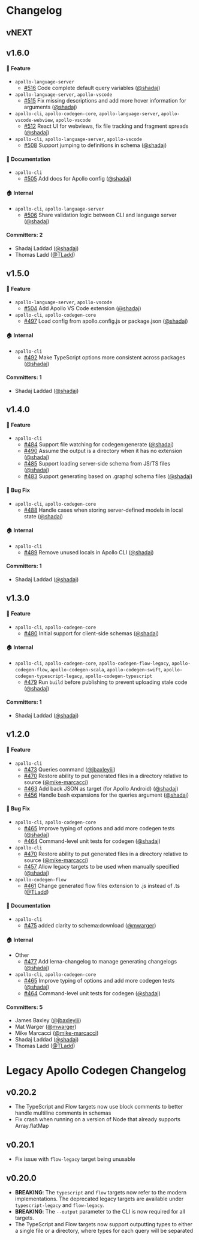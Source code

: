 # Changelog
## vNEXT

## v1.6.0
#### :rocket: Feature
* `apollo-language-server`
  * [#516](https://github.com/apollographql/apollo-cli/pull/516) Code complete default query variables ([@shadaj](https://github.com/shadaj))
* `apollo-language-server`, `apollo-vscode`
  * [#515](https://github.com/apollographql/apollo-cli/pull/515) Fix missing descriptions and add more hover information for arguments ([@shadaj](https://github.com/shadaj))
* `apollo-cli`, `apollo-codegen-core`, `apollo-language-server`, `apollo-vscode-webview`, `apollo-vscode`
  * [#512](https://github.com/apollographql/apollo-cli/pull/512) React UI for webviews, fix file tracking and fragment spreads ([@shadaj](https://github.com/shadaj))
* `apollo-cli`, `apollo-language-server`, `apollo-vscode`
  * [#508](https://github.com/apollographql/apollo-cli/pull/508) Support jumping to definitions in schema ([@shadaj](https://github.com/shadaj))

#### :memo: Documentation
* `apollo-cli`
  * [#505](https://github.com/apollographql/apollo-cli/pull/505) Add docs for Apollo config ([@shadaj](https://github.com/shadaj))

#### :house: Internal
* `apollo-cli`, `apollo-language-server`
  * [#506](https://github.com/apollographql/apollo-cli/pull/506) Share validation logic between CLI and language server ([@shadaj](https://github.com/shadaj))

#### Committers: 2
- Shadaj Laddad ([@shadaj](https://github.com/shadaj))
- Thomas Ladd ([@TLadd](https://github.com/TLadd))

## v1.5.0
#### :rocket: Feature
* `apollo-language-server`, `apollo-vscode`
  * [#504](https://github.com/apollographql/apollo-cli/pull/504) Add Apollo VS Code extension ([@shadaj](https://github.com/shadaj))
* `apollo-cli`, `apollo-codegen-core`
  * [#497](https://github.com/apollographql/apollo-cli/pull/497) Load config from apollo.config.js or package.json ([@shadaj](https://github.com/shadaj))

#### :house: Internal
* `apollo-cli`
  * [#492](https://github.com/apollographql/apollo-cli/pull/492) Make TypeScript options more consistent across packages ([@shadaj](https://github.com/shadaj))

#### Committers: 1
- Shadaj Laddad ([@shadaj](https://github.com/shadaj))

## v1.4.0
#### :rocket: Feature
* `apollo-cli`
  * [#484](https://github.com/apollographql/apollo-cli/pull/484) Support file watching for codegen:generate ([@shadaj](https://github.com/shadaj))
  * [#490](https://github.com/apollographql/apollo-cli/pull/490) Assume the output is a directory when it has no extension ([@shadaj](https://github.com/shadaj))
  * [#485](https://github.com/apollographql/apollo-cli/pull/485) Support loading server-side schema from JS/TS files ([@shadaj](https://github.com/shadaj))
  * [#483](https://github.com/apollographql/apollo-cli/pull/483) Support generating based on .graphql schema files ([@shadaj](https://github.com/shadaj))

#### :bug: Bug Fix
* `apollo-cli`, `apollo-codegen-core`
  * [#488](https://github.com/apollographql/apollo-cli/pull/488)  Handle cases when storing server-defined models in local state ([@shadaj](https://github.com/shadaj))

#### :house: Internal
* `apollo-cli`
  * [#489](https://github.com/apollographql/apollo-cli/pull/489) Remove unused locals in Apollo CLI ([@shadaj](https://github.com/shadaj))

#### Committers: 1
- Shadaj Laddad ([@shadaj](https://github.com/shadaj))

## v1.3.0
#### :rocket: Feature
* `apollo-cli`, `apollo-codegen-core`
  * [#480](https://github.com/apollographql/apollo-cli/pull/480) Initial support for client-side schemas ([@shadaj](https://github.com/shadaj))

#### :house: Internal
* `apollo-cli`, `apollo-codegen-core`, `apollo-codegen-flow-legacy`, `apollo-codegen-flow`, `apollo-codegen-scala`, `apollo-codegen-swift`, `apollo-codegen-typescript-legacy`, `apollo-codegen-typescript`
  * [#479](https://github.com/apollographql/apollo-cli/pull/479) Run `build` before publishing to prevent uploading stale code ([@shadaj](https://github.com/shadaj))

#### Committers: 1
- Shadaj Laddad ([@shadaj](https://github.com/shadaj))

## v1.2.0
#### :rocket: Feature
* `apollo-cli`
  * [#473](https://github.com/apollographql/apollo-cli/pull/473) Queries command ([@jbaxleyiii](https://github.com/jbaxleyiii))
  * [#470](https://github.com/apollographql/apollo-cli/pull/470) Restore ability to put generated files in a directory relative to source ([@mike-marcacci](https://github.com/mike-marcacci))
  * [#463](https://github.com/apollographql/apollo-cli/pull/463) Add back JSON as target (for Apollo Android) ([@shadaj](https://github.com/shadaj))
  * [#456](https://github.com/apollographql/apollo-cli/pull/456) Handle bash expansions for the queries argument ([@shadaj](https://github.com/shadaj))

#### :bug: Bug Fix
* `apollo-cli`, `apollo-codegen-core`
  * [#465](https://github.com/apollographql/apollo-cli/pull/465) Improve typing of options and add more codegen tests ([@shadaj](https://github.com/shadaj))
  * [#464](https://github.com/apollographql/apollo-cli/pull/464) Command-level unit tests for codegen ([@shadaj](https://github.com/shadaj))
* `apollo-cli`
  * [#470](https://github.com/apollographql/apollo-cli/pull/470) Restore ability to put generated files in a directory relative to source ([@mike-marcacci](https://github.com/mike-marcacci))
  * [#457](https://github.com/apollographql/apollo-cli/pull/457) Allow legacy targets to be used when manually specified ([@shadaj](https://github.com/shadaj))
* `apollo-codegen-flow`
  * [#461](https://github.com/apollographql/apollo-cli/pull/461) Change generated flow files extension to .js instead of .ts ([@TLadd](https://github.com/TLadd))

#### :memo: Documentation
* `apollo-cli`
  * [#475](https://github.com/apollographql/apollo-cli/pull/475) added clarity to schema:download ([@mwarger](https://github.com/mwarger))

#### :house: Internal
* Other
  * [#477](https://github.com/apollographql/apollo-cli/pull/477) Add lerna-changelog to manage generating changelogs ([@shadaj](https://github.com/shadaj))
* `apollo-cli`, `apollo-codegen-core`
  * [#465](https://github.com/apollographql/apollo-cli/pull/465) Improve typing of options and add more codegen tests ([@shadaj](https://github.com/shadaj))
  * [#464](https://github.com/apollographql/apollo-cli/pull/464) Command-level unit tests for codegen ([@shadaj](https://github.com/shadaj))

#### Committers: 5
- James Baxley ([@jbaxleyiii](https://github.com/jbaxleyiii))
- Mat Warger ([@mwarger](https://github.com/mwarger))
- Mike Marcacci ([@mike-marcacci](https://github.com/mike-marcacci))
- Shadaj Laddad ([@shadaj](https://github.com/shadaj))
- Thomas Ladd ([@TLadd](https://github.com/TLadd))

# Legacy Apollo Codegen Changelog
## v0.20.2
+ The TypeScript and Flow targets now use block comments to better handle multiline comments in schemas
+ Fix crash when running on a version of Node that already supports Array.flatMap

## v0.20.1
+ Fix issue with `flow-legacy` target being unusable

## v0.20.0
+ **BREAKING**: The `typescript` and `flow` targets now refer to the modern implementations. The deprecated legacy targets are available under `typescript-legacy` and `flow-legacy`.
+ **BREAKING**: The `--output` parameter to the CLI is now required for all targets.
+ The TypeScript and Flow targets now support outputting types to either a single file or a directory, where types for each query will be separated
